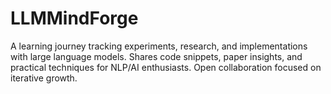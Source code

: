 # LLMMindForge
A learning journey tracking experiments, research, and implementations with large language models. Shares code snippets, paper insights, and practical techniques for NLP/AI enthusiasts. Open collaboration focused on iterative growth.
